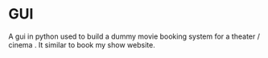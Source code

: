 # GUI
A gui in python used to build a dummy movie booking system for a theater / cinema .
It similar to book my show website.
